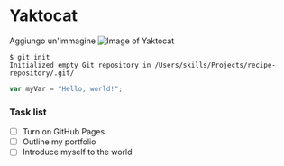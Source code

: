 # Yaktocat

Aggiungo un'immagine
![Image of Yaktocat](https://octodex.github.com/images/yaktocat.png)

```
$ git init
Initialized empty Git repository in /Users/skills/Projects/recipe-repository/.git/
```

``` javascript
var myVar = "Hello, world!";
```
### Task list
- [ ] Turn on GitHub Pages
- [ ] Outline my portfolio
- [ ] Introduce myself to the world
